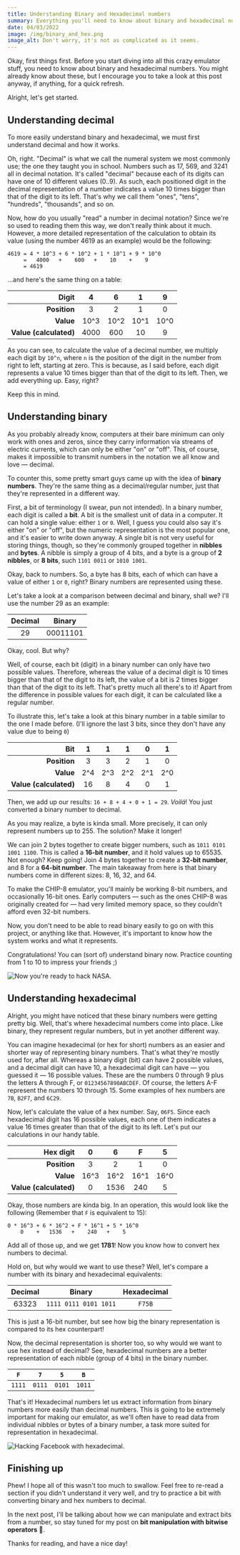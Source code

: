 ```yaml
---
title: Understanding Binary and Hexadecimal numbers
summary: Everything you'll need to know about binary and hexadecimal notation
date: 04/03/2022
image: /img/binary_and_hex.png
image_alt: Don't worry, it's not as complicated as it seems.
---
```


Okay, first things first. Before you start diving into all this crazy emulator stuff, you need to know about binary and hexadecimal numbers. You might already know about these, but I encourage you to take a look at this post anyway, if anything, for a quick refresh.

Alright, let's get started.

## Understanding decimal

To more easily understand binary and hexadecimal, we must first understand decimal and how it works.

Oh, right. "Decimal" is what we call the numeral system we most commonly use; the one they taught you in school. Numbers such as 17, 569, and 3241 all in decimal notation. It's called "decimal" because each of its digits can have one of 10 different values (0..9). As such, each positioned digit in the decimal representation of a number indicates a value 10 times bigger than that of the digit to its left. That's why we call them "ones", "tens", "hundreds", "thousands", and so on.

Now, how do you usually "read" a number in decimal notation? Since we're so used to reading them this way, we don't really think about it much. However, a more detailed representation of the calculation to obtain its value (using the number 4619 as an example) would be the following:

```text
4619 = 4 * 10^3 + 6 * 10^2 + 1 * 10^1 + 9 * 10^0
     =   4000   +    600   +    10    +    9
     = 4619
```

...and here's the same thing on a table:

|              **Digit** |  4   |  6   |  1   |  9   |
| ---------------------: | :--: | :--: | :--: | :--: |
|           **Position** |  3   |  2   |  1   |  0   |
|              **Value** | 10^3 | 10^2 | 10^1 | 10^0 |
| **Value (calculated)** | 4000 | 600  |  10  |  9   |

As you can see, to calculate the value of a decimal number, we multiply each digit by `10^n`, where `n` is the position of the digit in the number from right to left, starting at zero. This is because, as I said before, each digit represents a value 10 times bigger than that of the digit to its left. Then, we add everything up. Easy, right?

Keep this in mind.

## Understanding binary

As you probably already know, computers at their bare minimum can only work with ones and zeros, since they carry information via streams of electric currents, which can only be either "on" or "off". This, of course, makes it impossible to transmit numbers in the notation we all know and love — decimal.

To counter this, some pretty smart guys came up with the idea of **binary numbers**. They're the same thing as a decimal/regular number, just that they're represented in a different way.

First, a bit of terminology (I swear, pun not intended). In a binary number, each digit is called a **bit**. A bit is the smallest unit of data in a computer. It can hold a single value: either `1` or `0`. Well, I guess you could also say it's either "on" or "off", but the numeric representation is the most popular one, and it's easier to write down anyway. A single bit is not very useful for storing things, though, so they're commonly grouped together in **nibbles** and **bytes**. A nibble is simply a group of 4 bits, and a byte is a group of **2 nibbles**, or **8 bits**, such `1101 0011` or `1010 1001`.

Okay, back to numbers. So, a byte has 8 bits, each of which can have a value of either `1` or `0`, right? Binary numbers are represented using these.

Let's take a look at a comparison between decimal and binary, shall we? I'll use the number 29 as an example:

| Decimal |  Binary  |
| :-----: | :------: |
|   29    | 00011101 |

Okay, cool. But why?

Well, of course, each bit (digit) in a binary number can only have two possible values. Therefore, whereas the value of a decimal digit is 10 times bigger than that of the digit to its left, the value of a bit is 2 times bigger than that of the digit to its left. That's pretty much all there's to it! Apart from the difference in possible values for each digit, it can be calculated like a regular number.

To illustrate this, let's take a look at this binary number in a table similar to the one I made before. (I'll ignore the last 3 bits, since they don't have any value due to being `0`)

|                **Bit** |  1  |  1  |  1  |  0  |  1  |
| ---------------------: | :-: | :-: | :-: | :-: | :-: |
|           **Position** |  3  |  3  |  2  |  1  |  0  |
|              **Value** | 2^4 | 2^3 | 2^2 | 2^1 | 2^0 |
| **Value (calculated)** | 16  |  8  |  4  |  0  |  1  |

Then, we add up our results: `16 + 8 + 4 + 0 + 1 = 29`. _Voilá_! You just converted a binary number to decimal.

As you may realize, a byte is kinda small. More precisely, it can only represent numbers up to 255. The solution? Make it longer!

We can join 2 bytes together to create bigger numbers, such as `1011 0101 1001 1100`. This is called a **16-bit number**, and it hold values up to 65535. Not enough? Keep going! Join 4 bytes together to create a **32-bit number**, and 8 for a **64-bit number**. The main takeaway from here is that binary numbers come in different sizes: 8, 16, 32, and 64.

To make the CHIP-8 emulator, you'll mainly be working 8-bit numbers, and occasionally 16-bit ones. Early computers — such as the ones CHIP-8 was originally created for — had very limited memory space, so they couldn't afford even 32-bit numbers.

Now, you don't need to be able to read binary easily to go on with this project, or anything like that. However, it's important to know how the system works and what it represents.

Congratulations! You can (sort of) understand binary now. Practice counting from 1 to 10 to impress your friends ;)

![Now you're ready to hack NASA.](/img/joke_hacker.gif)

## Understanding hexadecimal

Alright, you might have noticed that these binary numbers were getting pretty big. Well, that's where hexadecimal numbers come into place. Like binary, they represent regular numbers, but in yet another different way.

You can imagine hexadecimal (or hex for short) numbers as an easier and shorter way of representing binary numbers. That's what they're mostly used for, after all. Whereas a binary digit (bit) can have 2 possible values, and a decimal digit can have 10, a hexadecimal digit can have — you guessed it — 16 possible values. These are the numbers 0 through 9 plus the letters A through F, or `01234567890ABCDEF`. Of course, the letters A-F represent the numbers 10 through 15. Some examples of hex numbers are `7B`, `B2F7`, and `6C29`.

Now, let's calculate the value of a hex number. Say, `06F5`. Since each hexadecimal digit has 16 possible values, each one of them indicates a value 16 times greater than that of the digit to its left. Let's put our calculations in our handy table.

|          **Hex digit** |  0   |  6   |  F   |  5   |
| ---------------------: | :--: | :--: | :--: | :--: |
|           **Position** |  3   |  2   |  1   |  0   |
|              **Value** | 16^3 | 16^2 | 16^1 | 16^0 |
| **Value (calculated)** |  0   | 1536 | 240  |  5   |

Okay, those numbers are kinda big. In an operation, this would look like the following (Remember that `F` is equivalent to 15):

```text
0 * 16^3 + 6 * 16^2 + F * 16^1 + 5 * 16^0
    0    +   1536   +    240   +    5
```

Add all of those up, and we get **1781**! Now you know how to convert hex numbers to decimal.

Hold on, but why would we want to use these? Well, let's compare a number with its binary and hexadecimal equivalents:

| Decimal |        Binary         | Hexadecimal |
| :-----: | :-------------------: | :---------: |
|  63323  | `1111 0111 0101 1011` |   `F75B`    |

This is just a 16-bit number, but see how big the binary representation is compared to its hex counterpart!

Now, the decimal representation is shorter too, so why would we want to use hex instead of decimal? See, hexadecimal numbers are a better representation of each nibble (group of 4 bits) in the binary number.

|  `F`   |  `7`   |  `5`   |  `B`   |
| :----: | :----: | :----: | :----: |
| `1111` | `0111` | `0101` | `1011` |

That's it! Hexadecimal numbers let us extract information from binary numbers more easily than decimal numbers. This is going to be extremely important for making our emulator, as we'll often have to read data from individual nibbles or bytes of a binary number, a task more suited for representation in hexadecimal.

![Hacking Facebook with hexadecimal.](/img/toy_hacker.gif)

## Finishing up

Phew! I hope all of this wasn't too much to swallow. Feel free to re-read a section if you didn't understand it very well, and try to practice a bit with converting binary and hex numbers to decimal.

In the next post, I'll be talking about how we can manipulate and extract bits from a number, so stay tuned for my post on **bit manipulation with bitwise operators** 👀.

Thanks for reading, and have a nice day!

